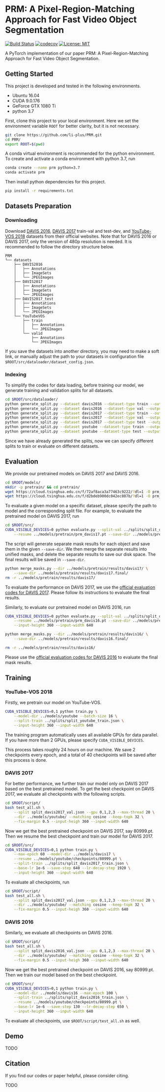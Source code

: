 # PRM: A Pixel-Region-Matching Approach for Fast Video Object Segmentation

[![Build Status](https://travis-ci.com/li-plus/PRM.svg?token=rRj9UK3xsDxEJrUDFLny&branch=master)](https://travis-ci.com/li-plus/DSNet/) [![codecov](https://codecov.io/gh/li-plus/PRM/branch/master/graph/badge.svg?token=HOxeP0BM8P)](https://codecov.io/gh/li-plus/PRM) [![License: MIT](https://img.shields.io/badge/license-MIT-blue)](./LICENSE)

A PyTorch implementation of our paper PRM: A Pixel-Region-Matching Approach for Fast Video Object Segmentation.

## Getting Started

This project is developed and tested in the following environments. 

+ Ubuntu 16.04
+ CUDA 9.0.176
+ GeForce GTX 1080 Ti
+ python 3.7

First, clone this project to your local environment. Here we set the environment variable `ROOT` for better clarity, but it is not necessary.

```bash
git clone https://github.com/li-plus/PRM.git
cd PRM/
export ROOT=$(pwd)
```

A conda virtual environment is recommended for the python environment. To create and activate a conda environment with python 3.7, run

```bash
conda create --name prm python=3.7
conda activate prm
```

Then install python dependencies for this project.

```bash
pip install -r requirements.txt
```

## Datasets Preparation

### Downloading

Download [DAVIS 2016](https://davischallenge.org/davis2016/code.html), [DAVIS 2017](https://davischallenge.org/davis2017/code.html) train-val and test-dev, and [YouTube-VOS 2018](https://youtube-vos.org/dataset/vos/) datasets from their official websites. Note that for DAVIS 2016 or DAVIS 2017, only the version of 480p resolution is needed. It is recommended to follow the directory structure below.

```
PRM
└── datasets
    ├── DAVIS2016
    │   ├── Annotations
    │   ├── ImageSets
    │   └── JPEGImages
    ├── DAVIS2017
    │   ├── Annotations
    │   ├── ImageSets
    │   └── JPEGImages
    ├── DAVIS2017_test
    │   ├── Annotations
    │   ├── ImageSets
    │   └── JPEGImages
    └── YouTubeVOS
        ├── train
        │   ├── Annotations
        │   └── JPEGImages
        └── valid
            ├── Annotations
            └── JPEGImages
```

If you save the datasets into another directory, you may need to make a soft link, or manually adjust the path to your datasets in configuration file `$ROOT/src/dataloader/dataset_config.json`.

### Indexing

To simplify the codes for data loading, before training our model, we generate training and validation splits for all datasets.

```bash
cd $ROOT/src/dataloader/
python generate_split.py --dataset davis2016 --dataset-type train --output-dir ../../splits/
python generate_split.py --dataset davis2016 --dataset-type val --output-dir ../../splits/
python generate_split.py --dataset davis2017 --dataset-type train --output-dir ../../splits/
python generate_split.py --dataset davis2017 --dataset-type val --output-dir ../../splits/
python generate_split.py --dataset davis2017 --dataset-type test --output-dir ../../splits/
python generate_split.py --dataset youtube --dataset-type train --output-dir ../../splits/
python generate_split.py --dataset youtube --dataset-type test --output-dir ../../splits/
```

Since we have already generated the splits, now we can specify different splits to train or evaluate on different datasets.

## Evaluation

We provide our pretrained models on DAVIS 2017 and DAVIS 2016.

```bash
cd $ROOT/models/
mkdir -p pretrain/ && cd pretrain/
wget https://cloud.tsinghua.edu.cn/f/72af8aca3a77463c9222/?dl=1 -O prm_davis16.pt
wget https://cloud.tsinghua.edu.cn/f/d2bdeb900dc042ec807b/?dl=1 -O prm_davis17.pt
```

To evaluate a given model on a specific dataset, please specify the path to model and the corresponding split file. For example, to evaluate the pretrained model on DAVIS 2017, run

```bash
cd $ROOT/src/
CUDA_VISIBLE_DEVICES=0 python evaluate.py --split-val ../splits/split_davis2017_val.json \
    --resume ../models/pretrain/prm_davis17.pt --save-dir ../models/pretrain/results/davis17/ 
```

The script will generate separate mask results for each object and save them in the given `--save-dir`. We then merge the separate results into unified masks, and delete the separate results to save our disk space. The final results will be saved in `--save-dir`.

```bash
python merge_masks.py --dir ../models/pretrain/results/davis17/ \
    --save-dir ../models/pretrain/results/davis17.final/
rm -r ../models/pretrain/results/davis17/
```

To evaluate the performance on DAVIS 2017, we use the [official evaluation codes for DAVIS 2017](https://github.com/davisvideochallenge/davis2017-evaluation). Please follow its instructions to evaluate the final results.

Similarly, to evaluate our pretrained model on DAVIS 2016, run

```bash
CUDA_VISIBLE_DEVICES=0 python evaluate.py --split-val ../splits/split_davis2016_val.json \
    --resume ../models/pretrain/prm_davis16.pt --save-dir ../models/pretrain/results/davis16/ \
    --input-height 360 --input-width 640

python merge_masks.py --dir ../models/pretrain/results/davis16/ \
    --save-dir ../models/pretrain/results/davis16.final/

rm -r ../models/pretrain/results/davis16/
```

Please use the [official evaluation codes for DAVIS 2016](https://github.com/davisvideochallenge/davis-2017) to evaluate the final mask results.

## Training

### YouTube-VOS 2018

Firstly, we pretrain our model on YouTube-VOS.

```bash
CUDA_VISIBLE_DEVICES=0,1 python train.py \
    --model-dir ../models/youtube --batch-size 16 \
    --split-train ../splits/split_youtube_train.json \
    --input-height 360 --input-width 640
```

The training program automatically uses all available GPUs for data parallel. If you have more than 2 GPUs, please specify `CUDA_VISIBLE_DEVICES`.

This process takes roughly 24 hours on our machine. We save 2 checkpoints every epoch, and a total of 40 checkpoints will be saved after this process is done.

### DAVIS 2017

For better performance, we further train our model only on DAVIS 2017 based on the best pretrained model. To get the best checkpoint on DAVIS 2017, we evaluate all checkpoints with the following scripts.

```bash
cd $ROOT/script/
bash test_all.sh \
    --split split_davis2017_val.json --gpu 0,1,2,3 --max-thread 20 \
    --dir ../models/youtube/ --matching cosine --keep-topk 32 \
    --fix-margin 0.5 --input-heigh 360 --input-width 640
```

Now we get the best pretrained checkpoint on DAVIS 2017, say 80999.pt. Then we resume the best checkpoint and train our model for DAVIS 2017.

```bash
cd $ROOT/src/
CUDA_VISIBLE_DEVICES=0,1 python train.py \
    --max-epoch 60 --model-dir ../models/davis17 \
    --resume ../models/youtube/checkpoints/80999.pt \
    --split-train ../splits/split_davis2017_train.json \
    --base-lr 1e-6 --save-step 640 --lr-decay-step 1920 \
    --input-height 360 --input-width 640
```

To evaluate all checkpoints, run

```bash
cd $ROOT/script/
bash test_all.sh \
    --split split_davis2017_val.json --gpu 0,1,2,3 --max-thread 20 \
    --dir ../models/youtube/ --matching cosine --keep-topk 32 \
    --fix-margin 0.5 --input-heigh 360 --input-width 640
```

### DAVIS 2016

Similarly, we evaluate all checkpoints on DAVIS 2016.

```bash
cd $ROOT/script/
bash test_all.sh \
    --split split_davis2016_val.json --gpu 0,1,2,3 --max-thread 20 \
    --dir ../models/youtube/ --matching cosine --keep-topk 32 \
    --fix-margin 0.5 --input-heigh 360 --input-width 640
```

Now we get the best pretrained checkpoint on DAVIS 2016, say 80999.pt. Then we train our model based on the best checkpoint.

```bash
cd $ROOT/src/
CUDA_VISIBLE_DEVICES=0,1 python train.py \
    --model-dir ../models/davis16 --max-epoch 100 \
    --split-train ../splits/split_davis2016_train.json \
    --resume ../models/youtube/checkpoints/80999.pt \
    --base-lr 1e-6 --save-step 130 --lr-decay-step 650 \
    --input-height 360 --input-width 640
```

To evaluate all checkpoints, use `$ROOT/script/test_all.sh` as well.

## Demo

TODO

## Citation

If you find our codes or paper helpful, please consider citing.

TODO
